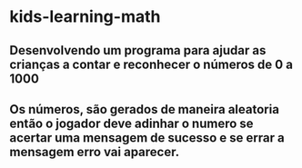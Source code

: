 # kids-learning-math
## Desenvolvendo um programa para ajudar as crianças a contar e reconhecer o números de 0 a 1000
## Os números, são gerados de maneira aleatoria então o jogador deve adinhar o numero se acertar uma mensagem de sucesso e se errar a mensagem erro vai aparecer.
